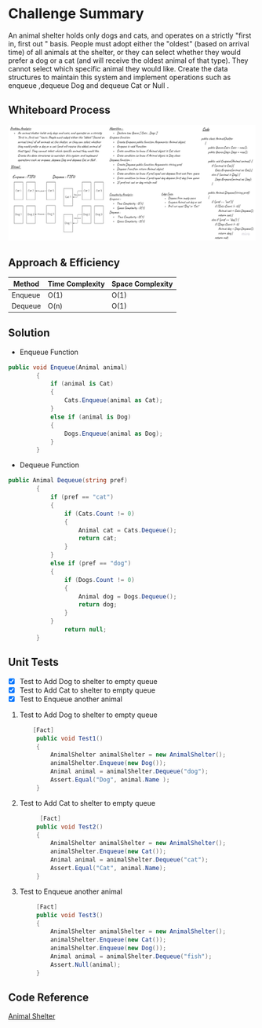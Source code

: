 # Challenge Summary
<!-- Description of the challenge -->
An animal shelter holds only dogs and cats, and operates on a strictly "first in, first out " basis. People must adopt either the "oldest" (based on arrival time) of all animals at the shelter, or they can select whether they would prefer a dog or a cat (and will receive the oldest animal of that type). They cannot select which specific animal they would like. Create the data structures to maintain this system and implement operations such as enqueue ,dequeue Dog and dequeue Cat or Null .

## Whiteboard Process
<!-- Embedded whiteboard image -->
![ Animal Shelter](./img/Animal%20Shelter.jpg)
## Approach & Efficiency
<!-- What approach did you take? Why? What is the Big O space/time for this approach? -->
| Method    | Time Complexity |Space Complexity|
|-----------|-----------------|----------------|
| Enqueue  | O(1)            | O(1)           |
| Dequeue  | O(n)            | O(1)           |

## Solution
<!-- Show how to run your code, and examples of it in action -->
- Enqueue Function

```C#
public void Enqueue(Animal animal)
        {
            if (animal is Cat)
            {
                Cats.Enqueue(animal as Cat);
            }
            else if (animal is Dog)
            {
                Dogs.Enqueue(animal as Dog);
            }
        }
```
- Dequeue Function

```C#
public Animal Dequeue(string pref)
        {
            if (pref == "cat")
            {
                if (Cats.Count != 0)
                {
                    Animal cat = Cats.Dequeue();
                    return cat;
                }
            }
            else if (pref == "dog")
            {
                if (Dogs.Count != 0)
                {
                    Animal dog = Dogs.Dequeue();
                    return dog;
                }
            }
                return null;
        }
```

## Unit Tests

- [x] Test to Add Dog to shelter to empty queue
- [x] Test to Add Cat to shelter to empty queue
- [x] Test to Enqueue another animal

1. Test to Add Dog to shelter to empty queue

```C#
       [Fact]
        public void Test1()
        {
            AnimalShelter animalShelter = new AnimalShelter();
            animalShelter.Enqueue(new Dog());
            Animal animal = animalShelter.Dequeue("dog");
            Assert.Equal("Dog", animal.Name );
        }
```

2. Test to Add Cat to shelter to empty queue

```C#
         [Fact]
        public void Test2()
        {
            AnimalShelter animalShelter = new AnimalShelter();
            animalShelter.Enqueue(new Cat());
            Animal animal = animalShelter.Dequeue("cat");
            Assert.Equal("Cat", animal.Name);
        }
```

3. Test to Enqueue another animal

```C#
        [Fact]
        public void Test3()
        {
            AnimalShelter animalShelter = new AnimalShelter();
            animalShelter.Enqueue(new Cat());
            animalShelter.Enqueue(new Dog());
            Animal animal = animalShelter.Dequeue("fish");
            Assert.Null(animal);
        }
```

## Code Reference

[ Animal Shelter](./Animal-Shelter/Animal-Shelter/)